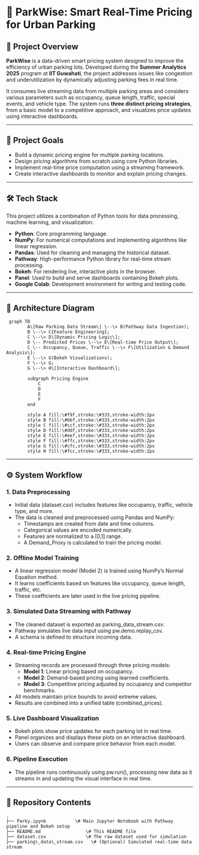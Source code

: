 # 🚗 ParkWise: Smart Real-Time Pricing for Urban Parking

## 📘 Project Overview

**ParkWise** is a data-driven smart pricing system designed to improve the efficiency of urban parking lots. Developed during the **Summer Analytics 2025** program at **IIT Guwahati**, the project addresses issues like congestion and underutilization by dynamically adjusting parking fees in real time.

It consumes live streaming data from multiple parking areas and considers various parameters such as occupancy, queue length, traffic, special events, and vehicle type. The system runs **three distinct pricing strategies**, from a basic model to a competitive approach, and visualizes price updates using interactive dashboards.

---

## 🎯 Project Goals

- Build a dynamic pricing engine for multiple parking locations.
- Design pricing algorithms from scratch using core Python libraries.
- Implement real-time price computation using a streaming framework.
- Create interactive dashboards to monitor and explain pricing changes.

---

## 🛠️ Tech Stack

This project utilizes a combination of Python tools for data processing, machine learning, and visualization:

- **Python**: Core programming language.
- **NumPy**: For numerical computations and implementing algorithms like linear regression.
- **Pandas**: Used for cleaning and managing the historical dataset.
- **Pathway**: High-performance Python library for real-time stream processing.
- **Bokeh**: For rendering live, interactive plots in the browser.
- **Panel**: Used to build and serve dashboards containing Bokeh plots.
- **Google Colab**: Development environment for writing and testing code.

---

## 📐 Architecture Diagram

```
 graph TD  
        A\[Raw Parking Data Stream\] \--\> B(Pathway Data Ingestion);  
        B \--\> C{Feature Engineering};  
        C \--\> D\[Dynamic Pricing Logic\];  
        D \-- Predicted Prices \--\> E\[Real-time Price Output\];  
        C \-- Occupancy, Queue, Traffic \--\> F\[Utilization & Demand Analysis\];  
        E \--\> G(Bokeh Visualizations);  
        F \--\> G;  
        G \--\> H\[Interactive Dashboard\];

        subgraph Pricing Engine  
            C  
            D  
            E  
            F  
        end

        style A fill:\#f9f,stroke:\#333,stroke-width:2px  
        style B fill:\#bbf,stroke:\#333,stroke-width:2px  
        style C fill:\#ccf,stroke:\#333,stroke-width:2px  
        style D fill:\#ddf,stroke:\#333,stroke-width:2px  
        style E fill:\#eef,stroke:\#333,stroke-width:2px  
        style F fill:\#ffc,stroke:\#333,stroke-width:2px  
        style G fill:\#cfc,stroke:\#333,stroke-width:2px  
        style H fill:\#fcc,stroke:\#333,stroke-width:2px
```

---

## ⚙️ System Workflow

### 1. Data Preprocessing
- Initial data (dataset.csv) includes features like occupancy, traffic, vehicle type, and more.
- The data is cleaned and preprocessed using Pandas and NumPy:
  - Timestamps are created from date and time columns.
  - Categorical values are encoded numerically.
  - Features are normalized to a [0,1] range.
  - A Demand_Proxy is calculated to train the pricing model.

### 2. Offline Model Training
- A linear regression model (Model 2) is trained using NumPy’s Normal Equation method.
- It learns coefficients based on features like occupancy, queue length, traffic, etc.
- These coefficients are later used in the live pricing pipeline.

### 3. Simulated Data Streaming with Pathway
- The cleaned dataset is exported as parking_data_stream.csv.
- Pathway simulates live data input using pw.demo.replay_csv.
- A schema is defined to structure incoming data.

### 4. Real-time Pricing Engine
- Streaming records are processed through three pricing models:
  - **Model 1**: Linear pricing based on occupancy.
  - **Model 2**: Demand-based pricing using learned coefficients.
  - **Model 3**: Competitive pricing adjusted by occupancy and competitor benchmarks.
- All models maintain price bounds to avoid extreme values.
- Results are combined into a unified table (combined_prices).

### 5. Live Dashboard Visualization
- Bokeh plots show price updates for each parking lot in real time.
- Panel organizes and displays these plots on an interactive dashboard.
- Users can observe and compare price behavior from each model.

### 6. Pipeline Execution
- The pipeline runs continuously using pw.run(), processing new data as it streams in and updating the visual interface in real time.

---

## **📁 Repository Contents**

    .  
    ├── Parky.ipynb           \# Main Jupyter Notebook with Pathway pipeline and Bokeh setup  
    ├── README.md                 \# This README file  
    ├── dataset.csv               \# The raw dataset used for simulation  
    ├── parking\_data\_stream.csv   \# (Optional) Simulated real-time data stream  
